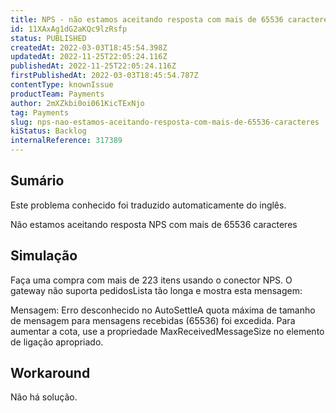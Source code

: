 ```yaml
---
title: NPS - não estamos aceitando resposta com mais de 65536 caracteres
id: 11XAxAg1dG2aKQc9lzRsfp
status: PUBLISHED
createdAt: 2022-03-03T18:45:54.398Z
updatedAt: 2022-11-25T22:05:24.116Z
publishedAt: 2022-11-25T22:05:24.116Z
firstPublishedAt: 2022-03-03T18:45:54.787Z
contentType: knownIssue
productTeam: Payments
author: 2mXZkbi0oi061KicTExNjo
tag: Payments
slug: nps-nao-estamos-aceitando-resposta-com-mais-de-65536-caracteres
kiStatus: Backlog
internalReference: 317389
---
```


## Sumário

<div class="alert alert-info">
  <p>Este problema conhecido foi traduzido automaticamente do inglês.</p>
</div>


Não estamos aceitando resposta NPS com mais de 65536 caracteres



## Simulação


Faça uma compra com mais de 223 itens usando o conector NPS. O gateway não suporta pedidosLista tão longa e mostra esta mensagem:

Mensagem: Erro desconhecido no AutoSettleA quota máxima de tamanho de mensagem para mensagens recebidas (65536) foi excedida. Para aumentar a cota, use a propriedade MaxReceivedMessageSize no elemento de ligação apropriado.



## Workaround


Não há solução.

